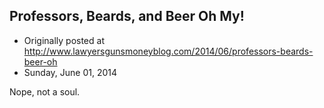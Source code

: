 ## Professors, Beards, and Beer Oh My!

 * Originally posted at http://www.lawyersgunsmoneyblog.com/2014/06/professors-beards-beer-oh
 * Sunday, June 01, 2014

Nope, not a soul.